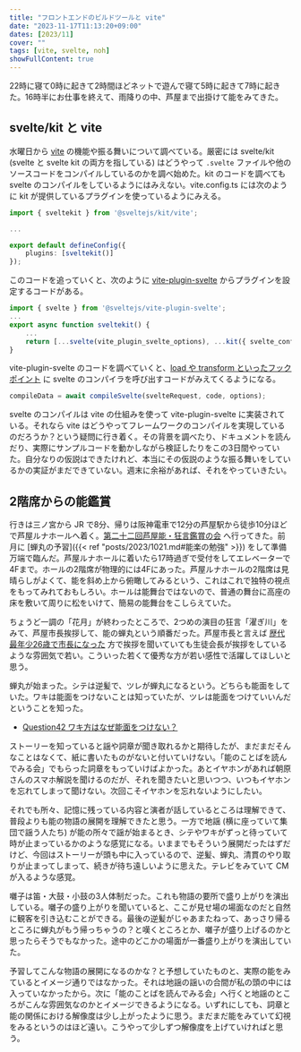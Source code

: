 ```yaml
---
title: "フロントエンドのビルドツールと vite"
date: "2023-11-17T11:13:20+09:00"
dates: [2023/11]
cover: ""
tags: [vite, svelte, noh]
showFullContent: true
---
```


22時に寝て0時に起きて2時間ほどネットで遊んで寝て5時に起きて7時に起きた。16時半にお仕事を終えて、雨降りの中、芦屋まで出掛けて能をみてきた。

## svelte/kit と vite

水曜日から [vite](https://vitejs.dev/) の機能や振る舞いについて調べている。厳密には svelte/kit (svelte と svelte kit の両方を指している) はどうやって `.svelte` ファイルや他のソースコードをコンパイルしているのかを調べ始めた。kit のコードを調べても svelte のコンパイルをしているようにはみえない。vite.config.ts には次のように kit が提供しているプラグインを使っているようにみえる。

```typescript
import { sveltekit } from '@sveltejs/kit/vite';

...

export default defineConfig({
	plugins: [sveltekit()]
});
```

このコードを追っていくと、次のように [vite-plugin-svelte](https://github.com/sveltejs/vite-plugin-svelte) からプラグインを設定するコードがある。

```typescript
import { svelte } from '@sveltejs/vite-plugin-svelte';
...
export async function sveltekit() {
    ...
    return [...svelte(vite_plugin_svelte_options), ...kit({ svelte_config })];
}
```

vite-plugin-svelte のコードを調べていくと、[load や transform といったフックポイント](https://vitejs.dev/guide/api-plugin.html#universal-hooks) に svelte のコンパイラを呼び出すコードがみえてくるようになる。

```javascript
compileData = await compileSvelte(svelteRequest, code, options);
```

svelte のコンパイルは vite の仕組みを使って vite-plugin-svelte に実装されている。それなら vite はどうやってフレームワークのコンパイルを実現しているのだろうか？という疑問に行き着く。その背景を調べたり、ドキュメントを読んだり、実際にサンプルコードを動かしながら検証したりをこの3日間やっていた。自分なりの仮説はできたけれど、本当にその仮説のような振る舞いをしているかの実証がまだできていない。週末に余裕があれば、それをやっていきたい。

## 2階席からの能鑑賞

行きは三ノ宮から JR で8分、帰りは阪神電車で12分の芦屋駅から徒歩10分ほどで芦屋ルナホールへ着く。[第二十二回芦屋能・狂言鑑賞の会](https://yarai-nohgakudo.com/archives/11286) へ行ってきた。前月に [蝉丸の予習]({{< ref "posts/2023/1021.md#能楽の勉強" >}}) をして準備万端で臨んだ。芦屋ルナホールに着いたら17時過ぎで受付をしてエレベーターで4Fまで。ホールの2階席が物理的には4Fにあった。芦屋ルナホールの2階席は見晴らしがよくて、能を斜め上から俯瞰してみるという、これはこれで独特の視点をもってみれておもしろい。ホールは能舞台ではないので、普通の舞台に高座の床を敷いて周りに松をいけて、簡易の能舞台をこしらえていた。

ちょうど一調の「花月」が終わったところで、2つめの演目の狂言「濯ぎ川」をみて、芦屋市長挨拶して、能の蝉丸という順番だった。芦屋市長と言えば [歴代最年少26歳で市長になった](https://www3.nhk.or.jp/news/html/20230424/k10014047281000.html) 方で挨拶を聞いていても生徒会長が挨拶をしているような雰囲気で若い。こういった若くて優秀な方が若い感性で活躍してほしいと思う。

蝉丸が始まった。シテは逆髪で、ツレが蝉丸になるという。どちらも能面をしていた。ワキは能面をつけないことは知っていたが、ツレは能面をつけていいんだということを知った。

* [Question42 ワキ方はなぜ能面をつけない？](https://www.the-noh.com/jp/trivia/042.html)

ストーリーを知っていると謡や詞章が聞き取れるかと期待したが、まだまだそんなことはなくて、紙に書いたものがないと付いていけない。「能のことばを読んでみる会」でもらった詞章をもっていけばよかった。あとイヤホンがあれば朝原さんのスマホ解説を聞けるのだが、それを聞きたいと思いつつ、いつもイヤホンを忘れてしまって聞けない。次回こそイヤホンを忘れないようにしたい。

それでも所々、記憶に残っている内容と演者が話しているところは理解できて、普段よりも能の物語の展開を理解できたと思う。一方で地謡 (横に座っていて集団で謡う人たち) が能の所々で謡が始まるとき、シテやワキがずっと待っていて時が止まっているかのような感覚になる。いままでもそういう展開だったはずだけど、今回はストーリーが頭も中に入っているので、逆髪、蝉丸、清貫のやり取りが止まってしまって、続きが待ち遠しいように思えた。テレビをみていて CM が入るような感覚。

囃子は笛・大鼓・小鼓の3人体制だった。これも物語の要所で盛り上がりを演出している。囃子の盛り上がりを聞いていると、ここが見せ場の場面なのだと自然に観客を引き込むことができる。最後の逆髪がじゃあまたねって、あっさり帰るところに蝉丸がもう帰っちゃうの？と嘆くところとか、囃子が盛り上げるのかと思ったらそうでもなかった。途中のどこかの場面が一番盛り上がりを演出していた。

予習してこんな物語の展開になるのかな？と予想していたものと、実際の能をみているとイメージ通りではなかった。それは地謡の謡いの合間が私の頭の中には入っていなかったから。次に「能のことばを読んでみる会」へ行くと地謡のところがこんな雰囲気なのかとイメージできるようになる。いずれにしても、詞章と能の関係における解像度は少し上がったように思う。まだまだ能をみていて幻視をみるというのはほど遠い。こうやって少しずつ解像度を上げていければと思う。
